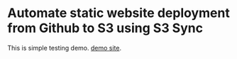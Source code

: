 # Automate static website deployment from Github to S3 using S3 Sync

This is simple testing demo. [demo site](https://demo0000001.s3.amazonaws.com/index.html).
